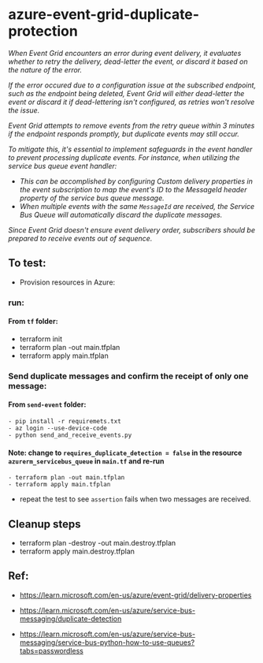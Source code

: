 # azure-event-grid-duplicate-protection

<i>
When Event Grid encounters an error during event delivery, it evaluates whether to retry the delivery, dead-letter the event, or discard it based on the nature of the error.

If the error occured due to a configuration issue at the subscribed endpoint, such as the endpoint being deleted, Event Grid will either dead-letter the event or discard it if dead-lettering isn't configured, as retries won't resolve the issue.

Event Grid attempts to remove events from the retry queue within 3 minutes if the endpoint responds promptly, but duplicate events may still occur.

To mitigate this, it's essential to implement safeguards in the event handler to prevent processing duplicate events. For instance, when utilizing the service bus queue event handler:

- This can be accomplished by configuring Custom delivery properties in the event subscription to map the event's ID to the MessageId header property of the service bus queue message.
- When multiple events with the same `MessageId` are received, the Service Bus Queue will automatically discard the duplicate messages.

Since Event Grid doesn't ensure event delivery order, subscribers should be prepared to receive events out of sequence.

</i>

## To test:
- Provision resources in Azure:

### run:
#### From `tf` folder:

- terraform init
- terraform plan -out main.tfplan
- terraform apply main.tfplan

### Send duplicate messages and confirm the receipt of only one message:

#### From `send-event` folder:
    - pip install -r requiremets.txt
    - az login --use-device-code
    - python send_and_receive_events.py

#### Note: change to `requires_duplicate_detection = false` in the resource `azurerm_servicebus_queue` in `main.tf` and re-run 
    - terraform plan -out main.tfplan
    - terraform apply main.tfplan

- repeat the test to see `assertion` fails when two messages are received.

## Cleanup steps

- terraform plan -destroy -out main.destroy.tfplan
- terraform apply main.destroy.tfplan



## Ref: 

- https://learn.microsoft.com/en-us/azure/event-grid/delivery-properties 

- https://learn.microsoft.com/en-us/azure/service-bus-messaging/duplicate-detection

- https://learn.microsoft.com/en-us/azure/service-bus-messaging/service-bus-python-how-to-use-queues?tabs=passwordless 
